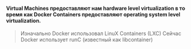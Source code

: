 #### Virtual Machines предоставляют нам hardware level virtualization в то время как Docker Containers предоставляют operating system level virtualization. 
> Изначально Docker использовал LinuX Containers (LXC)
> Сейчас Docker использует runC (известный как libcontainer)
